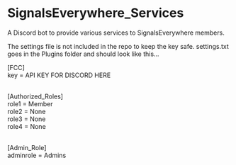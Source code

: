 # SignalsEverywhere_Services
A Discord bot to provide various services to SignalsEverywhere members.

The settings file is not included in the repo to keep the key safe.
settings.txt goes in the Plugins folder and should look like this...


[FCC]<br>
key = API KEY FOR DISCORD HERE<br><br>

[Authorized_Roles]<br>
role1 = Member<br>
role2 = None<br>
role3 = None<br>
role4 = None<br><br>

[Admin_Role]<br>
adminrole = Admins

